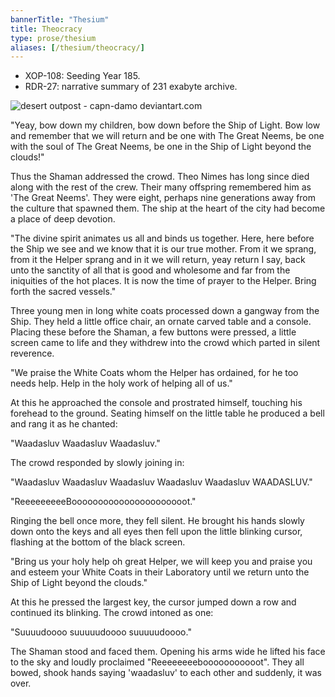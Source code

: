 ```yaml
---
bannerTitle: "Thesium" 
title: Theocracy
type: prose/thesium
aliases: [/thesium/theocracy/]
---
```


<div class="data">

- XOP-108: Seeding Year 185.  
- RDR-27: narrative summary of 231 exabyte archive.  

</div>

![desert outpost - capn-damo deviantart.com](/images/thesium/desert-outpost.jpg)

"Yeay, bow down my children, bow down before the Ship of Light. Bow low and
remember that we will return and be one with The Great Neems, be one with the
soul of The Great Neems, be one in the Ship of Light beyond the clouds!"

Thus the Shaman addressed the crowd. Theo Nimes has long since died along with
the rest of the crew. Their many offspring remembered him as 'The Great Neems'.
They were eight, perhaps nine generations away from the culture that spawned
them. The ship at the heart of the city had become a place of deep devotion. 

"The divine spirit animates us all and binds us together. Here, here before the
Ship we see and we know that it is our true mother. From it we sprang, from it
the Helper sprang and in it we will return, yeay return I say, back unto the
sanctity of all that is good and wholesome and far from the iniquities of the
hot places. It is now the time of prayer to the Helper. Bring forth the sacred
vessels."

Three young men in long white coats processed down a gangway from the Ship. They
held a little office chair, an ornate carved table and a console. Placing these
before the Shaman, a few buttons were pressed, a little screen came to life
and they withdrew into the crowd which parted in silent reverence.

"We praise the White Coats whom the Helper has ordained, for he too needs help.
Help in the holy work of helping all of us."

At this he approached the console and prostrated himself, touching his forehead
to the ground. Seating himself on the little table he produced a bell and rang
it as he chanted:

"Waadasluv Waadasluv Waadasluv."

The crowd responded by slowly joining in:

"Waadasluv Waadasluv Waadasluv Waadasluv Waadasluv WAADASLUV."

"ReeeeeeeeeBoooooooooooooooooooooot."

Ringing the bell once more, they fell silent. He brought his hands slowly down
onto the keys and all eyes then fell upon the little blinking cursor, flashing
at the bottom of the black screen.

"Bring us your holy help oh great Helper, we will keep you and praise you and
esteem your White Coats in their Laboratory until we return unto the Ship of
Light beyond the clouds."

At this he pressed the largest key, the cursor jumped down a row and continued
its blinking. The crowd intoned as one:

"Suuuudoooo suuuuudoooo suuuuudoooo."

The Shaman stood and faced them. Opening his arms wide he lifted his face to the
sky and loudly proclaimed "Reeeeeeeebooooooooooot". They all bowed, shook hands 
saying 'waadasluv' to each other and suddenly, it was over.


